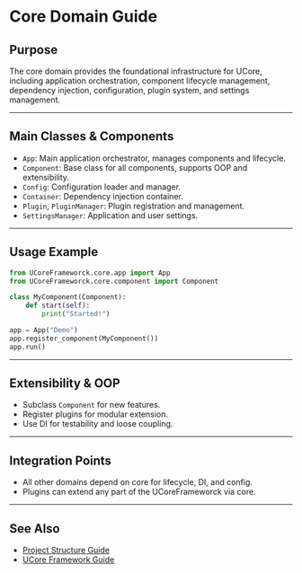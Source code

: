 # Core Domain Guide

## Purpose

The core domain provides the foundational infrastructure for UCore, including application orchestration, component lifecycle management, dependency injection, configuration, plugin system, and settings management.

---

## Main Classes & Components

- `App`: Main application orchestrator, manages components and lifecycle.
- `Component`: Base class for all components, supports OOP and extensibility.
- `Config`: Configuration loader and manager.
- `Container`: Dependency injection container.
- `Plugin`, `PluginManager`: Plugin registration and management.
- `SettingsManager`: Application and user settings.

---

## Usage Example

```python
from UCoreFrameworck.core.app import App
from UCoreFrameworck.core.component import Component

class MyComponent(Component):
    def start(self):
        print("Started!")

app = App("Demo")
app.register_component(MyComponent())
app.run()
```

---

## Extensibility & OOP

- Subclass `Component` for new features.
- Register plugins for modular extension.
- Use DI for testability and loose coupling.

---

## Integration Points

- All other domains depend on core for lifecycle, DI, and config.
- Plugins can extend any part of the UCoreFrameworck via core.

---

## See Also

- [Project Structure Guide](project-structure-guide.md)
- [UCore Framework Guide](ucore-UCoreFrameworck-guide.md)
